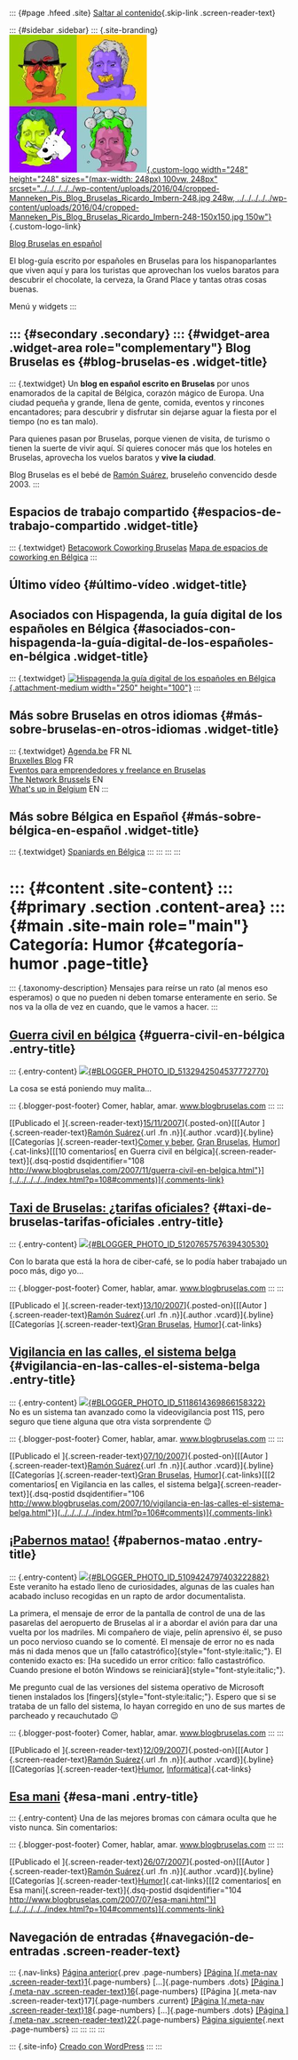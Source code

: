 ::: {#page .hfeed .site}
[Saltar al contenido](index.html#content){.skip-link
.screen-reader-text}

::: {#sidebar .sidebar}
::: {.site-branding}
[![](../../../../../wp-content/uploads/2016/04/cropped-Manneken_Pis_Blog_Bruselas_Ricardo_Imbern-248.jpg){.custom-logo
width="248" height="248" sizes="(max-width: 248px) 100vw, 248px"
srcset="../../../../../wp-content/uploads/2016/04/cropped-Manneken_Pis_Blog_Bruselas_Ricardo_Imbern-248.jpg 248w, ../../../../../wp-content/uploads/2016/04/cropped-Manneken_Pis_Blog_Bruselas_Ricardo_Imbern-248-150x150.jpg 150w"}](../../../../../index.html){.custom-logo-link}

[Blog Bruselas en español](../../../../../index.html)

El blog-guía escrito por españoles en Bruselas para los hispanoparlantes
que viven aquí y para los turistas que aprovechan los vuelos baratos
para descubrir el chocolate, la cerveza, la Grand Place y tantas otras
cosas buenas.

Menú y widgets
:::

::: {#secondary .secondary}
::: {#widget-area .widget-area role="complementary"}
Blog Bruselas es {#blog-bruselas-es .widget-title}
----------------

::: {.textwidget}
Un **blog en español escrito en Bruselas** por unos enamorados de la
capital de Bélgica, corazón mágico de Europa. Una ciudad pequeña y
grande, llena de gente, comida, eventos y rincones encantadores; para
descubrir y disfrutar sin dejarse aguar la fiesta por el tiempo (no es
tan malo).

Para quienes pasan por Bruselas, porque vienen de visita, de turismo o
tienen la suerte de vivir aquí. Sí quieres conocer más que los hoteles
en Bruselas, aprovecha los vuelos baratos y **vive la ciudad**.

Blog Bruselas es el bebé de [Ramón Suárez](http://www.ramonsuarez.com),
bruseleño convencido desde 2003.
:::

Espacios de trabajo compartido {#espacios-de-trabajo-compartido .widget-title}
------------------------------

::: {.textwidget}
[Betacowork Coworking Bruselas](http://www.betacowork.com) [Mapa de
espacios de coworking en Bélgica](http://coworkingbelgium.com)
:::

Último vídeo {#último-vídeo .widget-title}
------------

Asociados con Hispagenda, la guía digital de los españoles en Bélgica {#asociados-con-hispagenda-la-guía-digital-de-los-españoles-en-bélgica .widget-title}
---------------------------------------------------------------------

::: {.textwidget}
[![Hispagenda,la guía digital de los españoles en
Bélgica](../../../../../wp-content/uploads/2010/04/Hispagenda-250px.gif "Hispagenda, la guía digital de los españoles en Bélgica"){.attachment-medium
width="250" height="100"}](http://www.hispagenda.com)
:::

Más sobre Bruselas en otros idiomas {#más-sobre-bruselas-en-otros-idiomas .widget-title}
-----------------------------------

::: {.textwidget}
[Agenda.be](http://www.agenda.be) FR NL\
[Bruxelles Blog](http://www.bxlblog.be/) FR\
[Eventos para emprendedores y freelance en
Bruselas](http://www.betacowork.com/events/)\
[The Network
Brussels](http://groups.yahoo.com/group/TheNetworkBrussels/) EN\
[What\'s up in Belgium](http://www.whatsupin.be/) EN
:::

Más sobre Bélgica en Español {#más-sobre-bélgica-en-español .widget-title}
----------------------------

::: {.textwidget}
[Spaniards en Bélgica](http://www.spaniards.es/paises/belgica)
:::
:::
:::
:::

::: {#content .site-content}
::: {#primary .section .content-area}
::: {#main .site-main role="main"}
Categoría: Humor {#categoría-humor .page-title}
================

::: {.taxonomy-description}
Mensajes para reírse un rato (al menos eso esperamos) o que no pueden ni
deben tomarse enteramente en serio. Se nos va la olla de vez en cuando,
que le vamos a hacer.
:::

[Guerra civil en bélgica](../../../../../index.html?p=108) {#guerra-civil-en-bélgica .entry-title}
----------------------------------------------------------

::: {.entry-content}
[![](http://3.bp.blogspot.com/_m9ESRqvSnjc/RzvgAyt6UuI/AAAAAAAAA64/w0djk2TB47o/s400/Civil+war+in+Belgium.jpg){#BLOGGER_PHOTO_ID_5132942504537772770}](http://3.bp.blogspot.com/_m9ESRqvSnjc/RzvgAyt6UuI/AAAAAAAAA64/w0djk2TB47o/s1600-h/Civil+war+in+Belgium.jpg)

La cosa se está poniendo muy malita...

::: {.blogger-post-footer}
Comer, hablar, amar. www.blogbruselas.com
:::
:::

[[Publicado el
]{.screen-reader-text}[15/11/2007](../../../../../index.html?p=108)]{.posted-on}[[[Autor
]{.screen-reader-text}[Ramón
Suárez](../../../../2010/04/30/index.html?author=2){.url .fn
.n}]{.author .vcard}]{.byline}[[Categorías ]{.screen-reader-text}[Comer
y beber](../../../comer-y-beber/index.html), [Gran
Bruselas](../../../gran-bruselas/index.html),
[Humor](../../index.html)]{.cat-links}[[[10 comentarios[ en Guerra civil
en bélgica]{.screen-reader-text}]{.dsq-postid
dsqidentifier="108 http://www.blogbruselas.com/2007/11/guerra-civil-en-belgica.html"}](../../../../../index.html?p=108#comments)]{.comments-link}

[Taxi de Bruselas: ¿tarifas oficiales?](../../../../../index.html?p=107) {#taxi-de-bruselas-tarifas-oficiales .entry-title}
------------------------------------------------------------------------

::: {.entry-content}
[![](http://3.bp.blogspot.com/_m9ESRqvSnjc/RxCdU1oVEYI/AAAAAAAAA0o/CuryXLj9fcg/s400/Tarifas+oficiales.jpg){#BLOGGER_PHOTO_ID_5120765757639430530}](http://3.bp.blogspot.com/_m9ESRqvSnjc/RxCdU1oVEYI/AAAAAAAAA0o/CuryXLj9fcg/s1600-h/Tarifas+oficiales.jpg)

Con lo barata que está la hora de ciber-café, se lo podía haber
trabajado un poco más, digo yo...

::: {.blogger-post-footer}
Comer, hablar, amar. www.blogbruselas.com
:::
:::

[[Publicado el
]{.screen-reader-text}[13/10/2007](../../../../../index.html?p=107)]{.posted-on}[[[Autor
]{.screen-reader-text}[Ramón
Suárez](../../../../2010/04/30/index.html?author=2){.url .fn
.n}]{.author .vcard}]{.byline}[[Categorías ]{.screen-reader-text}[Gran
Bruselas](../../../gran-bruselas/index.html),
[Humor](../../index.html)]{.cat-links}

[Vigilancia en las calles, el sistema belga](../../../../../index.html?p=106) {#vigilancia-en-las-calles-el-sistema-belga .entry-title}
-----------------------------------------------------------------------------

::: {.entry-content}
[![](http://2.bp.blogspot.com/_m9ESRqvSnjc/Rwj4ploVEPI/AAAAAAAAAy4/whQg94Kf1Rg/s320/Imagen003(1).jpg){#BLOGGER_PHOTO_ID_5118614369866158322}](http://2.bp.blogspot.com/_m9ESRqvSnjc/Rwj4ploVEPI/AAAAAAAAAy4/whQg94Kf1Rg/s1600-h/Imagen003(1).jpg)\
No es un sistema tan avanzado como la videovigilancia post 11S, pero
seguro que tiene alguna que otra vista sorprendente 😉

::: {.blogger-post-footer}
Comer, hablar, amar. www.blogbruselas.com
:::
:::

[[Publicado el
]{.screen-reader-text}[07/10/2007](../../../../../index.html?p=106)]{.posted-on}[[[Autor
]{.screen-reader-text}[Ramón
Suárez](../../../../2010/04/30/index.html?author=2){.url .fn
.n}]{.author .vcard}]{.byline}[[Categorías ]{.screen-reader-text}[Gran
Bruselas](../../../gran-bruselas/index.html),
[Humor](../../index.html)]{.cat-links}[[[2 comentarios[ en Vigilancia en
las calles, el sistema belga]{.screen-reader-text}]{.dsq-postid
dsqidentifier="106 http://www.blogbruselas.com/2007/10/vigilancia-en-las-calles-el-sistema-belga.html"}](../../../../../index.html?p=106#comments)]{.comments-link}

[¡Pabernos matao!](../../../../../index.html?p=105) {#pabernos-matao .entry-title}
---------------------------------------------------

::: {.entry-content}
[![](http://1.bp.blogspot.com/_m9ESRqvSnjc/RuhSyEfKk2I/AAAAAAAAAsU/jKp8czOkqmg/s320/Error+sistema+aeropuerto.jpg){#BLOGGER_PHOTO_ID_5109424797403222882}](http://1.bp.blogspot.com/_m9ESRqvSnjc/RuhSyEfKk2I/AAAAAAAAAsU/jKp8czOkqmg/s1600-h/Error+sistema+aeropuerto.jpg)\
Este veranito ha estado lleno de curiosidades, algunas de las cuales han
acabado incluso recogidas en un rapto de ardor documentalista.

La primera, el mensaje de error de la pantalla de control de una de las
pasarelas del aeropuerto de Bruselas al ir a abordar el avión para dar
una vuelta por los madriles. Mi compañero de viaje, pelín aprensivo él,
se puso un poco nervioso cuando se lo comenté. El mensaje de error no es
nada más ni dada menos que un [fallo
catastrófico]{style="font-style:italic;"}. El contenido exacto es: [Ha
sucedido un error crítico: fallo castastrófico. Cuando presione el botón
Windows se reiniciará]{style="font-style:italic;"}.

Me pregunto cual de las versiones del sistema operativo de Microsoft
tienen instalados los [fingers]{style="font-style:italic;"}. Espero que
si se trataba de un fallo del sistema, lo hayan corregido en uno de sus
martes de parcheado y recauchutado 😉

::: {.blogger-post-footer}
Comer, hablar, amar. www.blogbruselas.com
:::
:::

[[Publicado el
]{.screen-reader-text}[12/09/2007](../../../../../index.html?p=105)]{.posted-on}[[[Autor
]{.screen-reader-text}[Ramón
Suárez](../../../../2010/04/30/index.html?author=2){.url .fn
.n}]{.author .vcard}]{.byline}[[Categorías
]{.screen-reader-text}[Humor](../../index.html),
[Informática](../../../informatica/index.html)]{.cat-links}

[Esa mani](../../../../../index.html?p=104) {#esa-mani .entry-title}
-------------------------------------------

::: {.entry-content}
Una de las mejores bromas con cámara oculta que he visto nunca. Sin
comentarios:

::: {.blogger-post-footer}
Comer, hablar, amar. www.blogbruselas.com
:::
:::

[[Publicado el
]{.screen-reader-text}[26/07/2007](../../../../../index.html?p=104)]{.posted-on}[[[Autor
]{.screen-reader-text}[Ramón
Suárez](../../../../2010/04/30/index.html?author=2){.url .fn
.n}]{.author .vcard}]{.byline}[[Categorías
]{.screen-reader-text}[Humor](../../index.html)]{.cat-links}[[[2
comentarios[ en Esa mani]{.screen-reader-text}]{.dsq-postid
dsqidentifier="104 http://www.blogbruselas.com/2007/07/esa-mani.html"}](../../../../../index.html?p=104#comments)]{.comments-link}

Navegación de entradas {#navegación-de-entradas .screen-reader-text}
----------------------

::: {.nav-links}
[Página anterior](../16/index.html){.prev .page-numbers} [[Página
]{.meta-nav .screen-reader-text}1](../../index.html){.page-numbers}
[...]{.page-numbers .dots} [[Página ]{.meta-nav
.screen-reader-text}16](../16/index.html){.page-numbers} [[Página
]{.meta-nav .screen-reader-text}17]{.page-numbers .current} [[Página
]{.meta-nav .screen-reader-text}18](../18/index.html){.page-numbers}
[...]{.page-numbers .dots} [[Página ]{.meta-nav
.screen-reader-text}22](../22/index.html){.page-numbers} [Página
siguiente](../18/index.html){.next .page-numbers}
:::
:::
:::
:::

::: {.site-info}
[Creado con WordPress](https://es.wordpress.org/)
:::
:::

